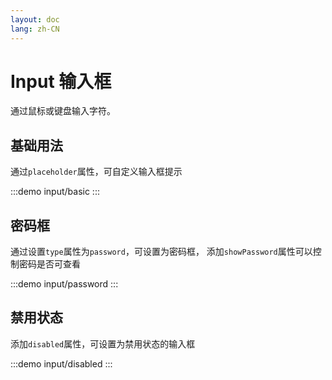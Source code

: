 ```yaml
---
layout: doc
lang: zh-CN
---
```


# Input 输入框

通过鼠标或键盘输入字符。

## 基础用法

通过`placeholder`属性，可自定义输入框提示

:::demo
input/basic
:::

## 密码框

通过设置`type`属性为`password`，可设置为密码框，
添加`showPassword`属性可以控制密码是否可查看

:::demo
input/password
:::

## 禁用状态

添加`disabled`属性，可设置为禁用状态的输入框

:::demo
input/disabled
:::

